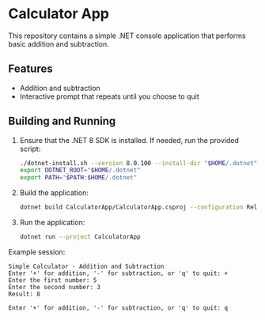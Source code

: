 # Calculator App

This repository contains a simple .NET console application that performs basic addition and subtraction.

## Features
- Addition and subtraction
- Interactive prompt that repeats until you choose to quit

## Building and Running
1. Ensure that the .NET 8 SDK is installed. If needed, run the provided script:
   ```bash
   ./dotnet-install.sh --version 8.0.100 --install-dir "$HOME/.dotnet"
   export DOTNET_ROOT="$HOME/.dotnet"
   export PATH="$PATH:$HOME/.dotnet"
   ```
2. Build the application:
   ```bash
   dotnet build CalculatorApp/CalculatorApp.csproj --configuration Release
   ```
3. Run the application:
   ```bash
   dotnet run --project CalculatorApp
   ```

Example session:

```
Simple Calculator - Addition and Subtraction
Enter '+' for addition, '-' for subtraction, or 'q' to quit: +
Enter the first number: 5
Enter the second number: 3
Result: 8

Enter '+' for addition, '-' for subtraction, or 'q' to quit: q
```
